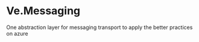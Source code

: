 # Ve.Messaging
One abstraction layer for messaging transport to apply the better practices on azure
